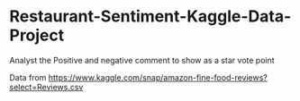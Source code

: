 # Restaurant-Sentiment-Kaggle-Data-Project
Analyst the Positive and negative comment to show as a star vote point

Data from https://www.kaggle.com/snap/amazon-fine-food-reviews?select=Reviews.csv
